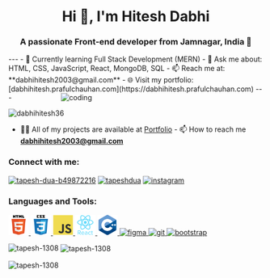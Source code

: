 <h1 align="center">Hi 👋, I'm Hitesh Dabhi</h1>
<h3 align="center">A passionate Front-end developer from Jamnagar, India 📍</h3>
--- - 🌱 Currently learning Full Stack Development (MERN) - 💬 Ask me about:
HTML, CSS, JavaScript, React, MongoDB, SQL - 📫 Reach me at:
**dabhihitesh2003@gmail.com** - 🌐 Visit my portfolio:
[dabhihitesh.prafulchauhan.com](https://dabhihitesh.prafulchauhan.com) ---
<img
  align="right"
  width="400"
  alt="coding"
  src="https://physicsgurukul.files.wordpress.com/2019/02/character-1.gif"
/>
<p align="left">
  <img
    src="https://komarev.com/ghpvc/?dabhihitesh36&label=Profile%20views&color=0e75b6&style=flat"
    alt="dabhihitesh36"
  />
</p>

- 👨‍💻 All of my projects are available at
[Portfolio](https://dabhihitesh.prafulchauhan.com/) - 📫 How to reach me
**dabhihitesh2003@gmail.com**

<h3 align="left">Connect with me:</h3>
<p align="left">
  <a href="https://www.linkedin.com/in/dabhi-hitesh-916255194/" target="blank"
    ><img
      align="center"
      src="https://raw.githubusercontent.com/rahuldkjain/github-profile-readme-generator/master/src/images/icons/Social/linked-in-alt.svg"
      alt="tapesh-dua-b49872216"
      height="30"
      width="40"
  /></a>
  <a href="https://leetcode.com/u/dabhi_hitesh36/" target="blank"
    ><img
      align="center"
      src="https://raw.githubusercontent.com/rahuldkjain/github-profile-readme-generator/master/src/images/icons/Social/leet-code.svg"
      alt="tapeshdua"
      height="30"
      width="40"
  /></a>
  <a href="https://www.instagram.com/therealprogrammerr/" target="blank">
    <img
      align="center"
      src="https://raw.githubusercontent.com/rahuldkjain/github-profile-readme-generator/master/src/images/icons/Social/instagram.svg"
      alt="instagram"
      height="30"
      width="40"
    />
  </a>
</p>

<h3 align="left">Languages and Tools:</h3>
<p align="left">
  <a href="https://www.w3.org/html/" target="_blank" rel="noreferrer">
    <img
      src="https://raw.githubusercontent.com/devicons/devicon/master/icons/html5/html5-original-wordmark.svg"
      alt="html5"
      width="40"
      height="40"
    />
  </a>
  <a href="https://www.w3schools.com/css/" target="_blank" rel="noreferrer">
    <img
      src="https://raw.githubusercontent.com/devicons/devicon/master/icons/css3/css3-original-wordmark.svg"
      alt="css3"
      width="40"
      height="40"
    />
  </a>
  <a
    href="https://developer.mozilla.org/en-US/docs/Web/JavaScript"
    target="_blank"
    rel="noreferrer"
  >
    <img
      src="https://raw.githubusercontent.com/devicons/devicon/master/icons/javascript/javascript-original.svg"
      alt="javascript"
      width="40"
      height="40"
    />
  </a>
  <a href="https://reactjs.org/" target="_blank" rel="noreferrer">
    <img
      src="https://raw.githubusercontent.com/devicons/devicon/master/icons/react/react-original-wordmark.svg"
      alt="react"
      width="40"
      height="40"
    />
  </a>

  <a href="https://www.w3schools.com/cpp/" target="_blank" rel="noreferrer">
    <img
      src="https://raw.githubusercontent.com/devicons/devicon/master/icons/cplusplus/cplusplus-original.svg"
      alt="cplusplus"
      width="40"
      height="40"
    />
  </a>
  <a href="https://www.figma.com/" target="_blank" rel="noreferrer">
    <img
      src="https://www.vectorlogo.zone/logos/figma/figma-icon.svg"
      alt="figma"
      width="40"
      height="40"
    />
  </a>
  <a href="https://git-scm.com/" target="_blank" rel="noreferrer">
    <img
      src="https://www.vectorlogo.zone/logos/git-scm/git-scm-icon.svg"
      alt="git"
      width="40"
      height="40"
    />
  </a>
  <a href="https://getbootstrap.com/" target="_blank" rel="noreferrer">
    <img
      src="https://www.vectorlogo.zone/logos/getbootstrap/getbootstrap-icon.svg"
      alt="bootstrap"
      width="40"
      height="40"
    />
  </a>
</p>

<p>
  <img
    align="left"
    src="https://github-readme-stats.vercel.app/api/top-langs?username=dabhihitesh36&show_icons=true&locale=en&layout=compact"
    alt="tapesh-1308"
  />
</p>

<p>
  &nbsp;<img
    align="center"
    src="https://github-readme-stats.vercel.app/api?username=dabhihitesh36&show_icons=true&locale=en"
    alt="tapesh-1308"
  />
</p>

<p>
  <img
    align="center"
    src="https://github-readme-streak-stats.herokuapp.com/?user=dabhihitesh36&"
    alt="tapesh-1308"
  />
</p>
